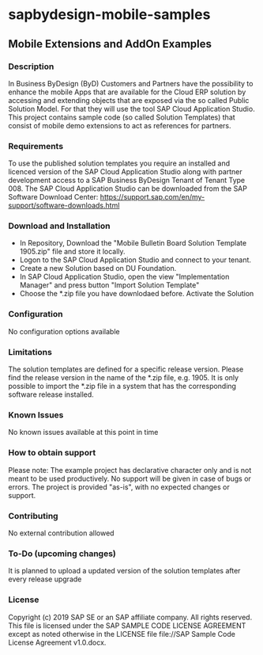 # sapbydesign-mobile-samples

## Mobile Extensions and AddOn Examples

### Description

In Business ByDesign (ByD) Customers and Partners have the possibility to enhance the mobile Apps that are available for the Cloud ERP solution by accessing and extending objects that are exposed via the so called Public Solution Model. For that they will use the tool SAP Cloud Application Studio. 
This project contains sample code (so called Solution Templates) that consist of mobile demo extensions to act as references for partners.

### Requirements

To use the published solution templates you require an installed and licenced version of the SAP Cloud Application Studio along with partner development access to a SAP Business ByDesign Tenant of Tenant Type 008. The SAP Cloud Application Studio can be downloaded from the SAP Software Download Center: https://support.sap.com/en/my-support/software-downloads.html

### Download and Installation

- In Repository, Download the "Mobile Bulletin Board Solution Template 1905.zip" file and store it locally. 
- Logon to the SAP Cloud Application Studio and connect to your tenant. 
- Create a new Solution based on DU Foundation. 
- In SAP Cloud Application Studio, open the view "Implementation Manager" and press button "Import Solution Template"
- Choose the *.zip file you have downlodaed before. 
  Activate the Solution

### Configuration
No configuration options available

### Limitations
The solution templates are defined for a specific release version. Please find the release version in the name of the *.zip file, e.g. 1905. It is only possible to import the *.zip file in a system that has the corresponding software release installed.

### Known Issues
No known issues available at this point in time

### How to obtain support
Please note: The example project has declarative character only and is not meant to be used productively. No support will be given in case of bugs or errors. 
The project is provided "as-is", with no expected changes or support.

### Contributing
No external contribution  allowed

### To-Do (upcoming changes)
It is planned to upload a updated version of the solution templates after every release upgrade

### License
Copyright (c) 2019 SAP SE or an SAP affiliate company. All rights reserved.
This file is licensed under the SAP SAMPLE CODE LICENSE AGREEMENT except as noted otherwise in the LICENSE file file://SAP Sample Code License Agreement v1.0.docx.
